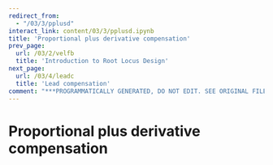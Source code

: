 ```yaml
---
redirect_from:
  - "/03/3/pplusd"
interact_link: content/03/3/pplusd.ipynb
title: 'Proportional plus derivative compensation'
prev_page:
  url: /03/2/velfb
  title: 'Introduction to Root Locus Design'
next_page:
  url: /03/4/leadc
  title: 'Lead compensation'
comment: "***PROGRAMMATICALLY GENERATED, DO NOT EDIT. SEE ORIGINAL FILES IN /content***"
---
```


# Proportional plus derivative compensation
